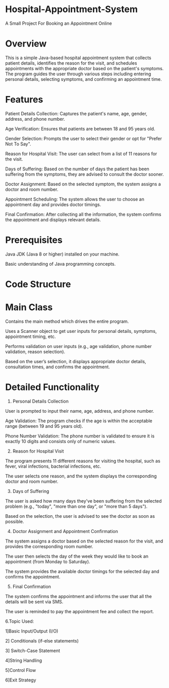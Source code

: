# Hospital-Appointment-System                
A Small Project For Booking an Appointment Online           
   
# Overview 

This is a simple Java-based hospital appointment system that collects patient details, identifies the reason for the visit, and schedules appointments with the appropriate doctor based on the patient's symptoms. The program guides the user through various steps including entering personal details, selecting symptoms, and confirming an appointment time.


# Features

Patient Details Collection: Captures the patient's name, age, gender, address, and phone number.

Age Verification: Ensures that patients are between 18 and 95 years old.

Gender Selection: Prompts the user to select their gender or opt for "Prefer Not To Say".

Reason for Hospital Visit: The user can select from a list of 11 reasons for the visit.

Days of Suffering: Based on the number of days the patient has been suffering from the symptoms, they are advised to consult the doctor sooner.

Doctor Assignment: Based on the selected symptom, the system assigns a doctor and room number.

Appointment Scheduling: The system allows the user to choose an appointment day and provides doctor timings.

Final Confirmation: After collecting all the information, the system confirms the appointment and displays relevant details.


# Prerequisites

Java JDK (Java 8 or higher) installed on your machine.

Basic understanding of Java programming concepts.


# Code Structure

# Main Class

Contains the main method which drives the entire program.

Uses a Scanner object to get user inputs for personal details, symptoms, appointment timing, etc.

Performs validation on user inputs (e.g., age validation, phone number validation, reason selection).

Based on the user’s selection, it displays appropriate doctor details, consultation times, and confirms the appointment.


# Detailed Functionality

1. Personal Details Collection

User is prompted to input their name, age, address, and phone number.

Age Validation: The program checks if the age is within the acceptable range (between 19 and 95 years old).

Phone Number Validation: The phone number is validated to ensure it is exactly 10 digits and consists only of numeric values.


2. Reason for Hospital Visit

The program presents 11 different reasons for visiting the hospital, such as fever, viral infections, bacterial infections, etc.

The user selects one reason, and the system displays the corresponding doctor and room number.


3. Days of Suffering

The user is asked how many days they’ve been suffering from the selected problem (e.g., "today", "more than one day", or "more than 5 days").

Based on the selection, the user is advised to see the doctor as soon as possible.


4. Doctor Assignment and Appointment Confirmation

The system assigns a doctor based on the selected reason for the visit, and provides the corresponding room number.

The user then selects the day of the week they would like to book an appointment (from Monday to Saturday).

The system provides the available doctor timings for the selected day and confirms the appointment.


5. Final Confirmation

The system confirms the appointment and informs the user that all the details will be sent via SMS.

The user is reminded to pay the appointment fee and collect the report.


6.Topic Used:

1]Basic Input/Output (I/O)

2] Conditionals (if-else statements)

3] Switch-Case Statement

4]String Handling

5]Control Flow

6]Exit Strategy
